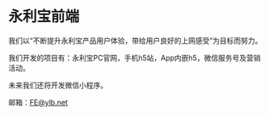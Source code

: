 # 永利宝前端

我们以“不断提升永利宝产品用户体验，带给用户良好的上网感受”为目标而努力。

我们开发的项目有：永利宝PC官网，手机h5站，App内嵌h5，微信服务号及营销活动。

未来我们还将开发微信小程序。

邮箱：FE@ylb.net

